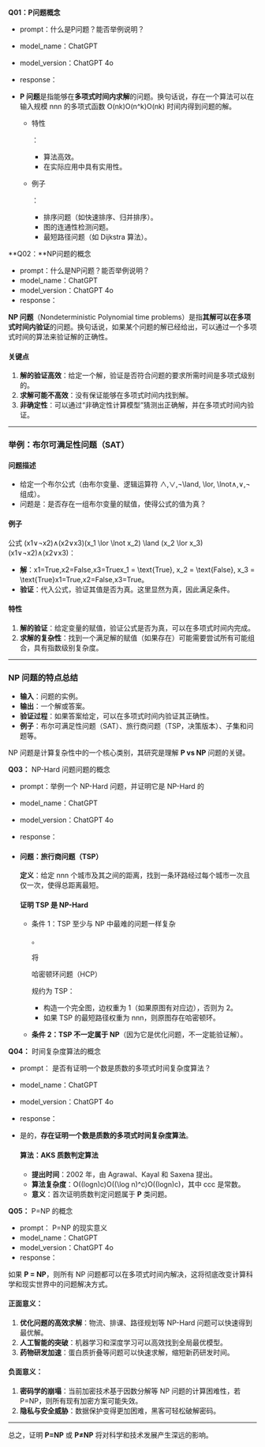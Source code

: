 **Q01：P问题概念**

- prompt：什么是P问题？能否举例说明？

- model_name：ChatGPT

- model_version：ChatGPT 4o

- response：

- **P 问题**是指能够在**多项式时间内求解**的问题。换句话说，存在一个算法可以在输入规模 nnn 的多项式函数 O(nk)O(n^k)O(nk) 时间内得到问题的解。

  - 特性

    ：

    - 算法高效。
    - 在实际应用中具有实用性。

  - 例子

    ：

    - 排序问题（如快速排序、归并排序）。
    - 图的连通性检测问题。
    - 最短路径问题（如 Dijkstra 算法）。

**Q02：**NP问题的概念

- prompt：什么是NP问题？能否举例说明？
- model_name：ChatGPT
- model_version：ChatGPT 4o
- response：

**NP 问题**（Nondeterministic Polynomial time problems）是指**其解可以在多项式时间内验证**的问题。换句话说，如果某个问题的解已经给出，可以通过一个多项式时间的算法来验证解的正确性。

#### **关键点**

1. **解的验证高效**：给定一个解，验证是否符合问题的要求所需时间是多项式级别的。
2. **求解可能不高效**：没有保证能够在多项式时间内找到解。
3. **非确定性**：可以通过“非确定性计算模型”猜测出正确解，并在多项式时间内验证。

------

### **举例：布尔可满足性问题（SAT）**

#### **问题描述**

- 给定一个布尔公式（由布尔变量、逻辑运算符 ∧,∨,¬\land, \lor, \lnot∧,∨,¬ 组成）。
- 问题是：是否存在一组布尔变量的赋值，使得公式的值为真？

#### **例子**

公式 (x1∨¬x2)∧(x2∨x3)(x_1 \lor \lnot x_2) \land (x_2 \lor x_3)(x1∨¬x2)∧(x2∨x3)：

- **解**：x1=True,x2=False,x3=Truex_1 = \text{True}, x_2 = \text{False}, x_3 = \text{True}x1=True,x2=False,x3=True。
- **验证**：代入公式，验证其值是否为真。这里显然为真，因此满足条件。

#### **特性**

1. **解的验证**：给定变量的赋值，验证公式是否为真，可以在多项式时间内完成。
2. **求解的复杂性**：找到一个满足解的赋值（如果存在）可能需要尝试所有可能组合，具有指数级别复杂度。

------

### **NP 问题的特点总结**

- **输入**：问题的实例。
- **输出**：一个解或答案。
- **验证过程**：如果答案给定，可以在多项式时间内验证其正确性。
- **例子**：布尔可满足性问题（SAT）、旅行商问题（TSP，决策版本）、子集和问题等。

NP 问题是计算复杂性中的一个核心类别，其研究是理解 **P vs NP** 问题的关键。

**Q03：** NP-Hard 问题问题的概念

- prompt：举例一个 NP-Hard 问题，并证明它是 NP-Hard 的

- model_name：ChatGPT

- model_version：ChatGPT 4o

- response：

- #### **问题：旅行商问题（TSP）**

  **定义**：给定 nnn 个城市及其之间的距离，找到一条环路经过每个城市一次且仅一次，使得总距离最短。

  #### **证明 TSP 是 NP-Hard**

  - 条件 1：TSP 至少与 NP 中最难的问题一样复杂

    。

    将 

    哈密顿环问题（HCP）

     规约为 TSP：

    - 构造一个完全图，边权重为 1（如果原图有对应边），否则为 2。
    - 如果 TSP 的最短路径权重为 nnn，则原图存在哈密顿环。

  - **条件 2：TSP 不一定属于 NP**（因为它是优化问题，不一定能验证解）。

**Q04：** 时间复杂度算法的概念

- prompt： 是否有证明一个数是质数的多项式时间复杂度算法？

- model_name：ChatGPT

- model_version：ChatGPT 4o

- response：

- 是的，**存在证明一个数是质数的多项式时间复杂度算法**。

  #### **算法：AKS 质数判定算法**

  - **提出时间**：2002 年，由 Agrawal、Kayal 和 Saxena 提出。
  - **算法复杂度**：O((log⁡n)c)O((\log n)^c)O((logn)c)，其中 ccc 是常数。
  - **意义**：首次证明质数判定问题属于 **P** 类问题。

**Q05：** P=NP 的概念

- prompt： P=NP 的现实意义
- model_name：ChatGPT
- model_version：ChatGPT 4o
- response：

如果 **P = NP**，则所有 NP 问题都可以在多项式时间内解决，这将彻底改变计算科学和现实世界中的问题解决方式。

#### **正面意义**：

1. **优化问题的高效求解**：物流、排课、路径规划等 NP-Hard 问题可以快速得到最优解。
2. **人工智能的突破**：机器学习和深度学习可以高效找到全局最优模型。
3. **药物研发加速**：蛋白质折叠等问题可以快速求解，缩短新药研发时间。

#### **负面意义**：

1. **密码学的崩塌**：当前加密技术基于因数分解等 NP 问题的计算困难性，若 P=NP，则所有现有加密方案可能失效。
2. **隐私与安全威胁**：数据保护变得更加困难，黑客可轻松破解密码。

------

总之，证明 **P=NP** 或 **P≠NP** 将对科学和技术发展产生深远的影响。